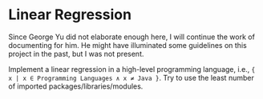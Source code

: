 # Linear Regression

Since George Yu did not elaborate enough here, I will continue the work of documenting for him. He might have illuminated some guidelines on this project in the past, but I was not present.

Implement a linear regression in a high-level programming language, i.e., `{ x | x ∈ Programming Languages ∧ x ≠ Java }`. Try to use the least number of imported packages/libraries/modules.
